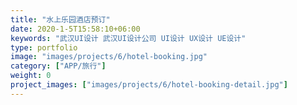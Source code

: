 ```yaml
---
title: "水上乐园酒店预订"
date: 2020-1-5T15:58:10+06:00
keywords: "武汉UI设计 武汉UI设计公司 UI设计 UX设计 UE设计"
type: portfolio
image: "images/projects/6/hotel-booking.jpg"
category: ["APP/旅行"]
weight: 0
project_images: ["images/projects/6/hotel-booking-detail.jpg"]
---
```

